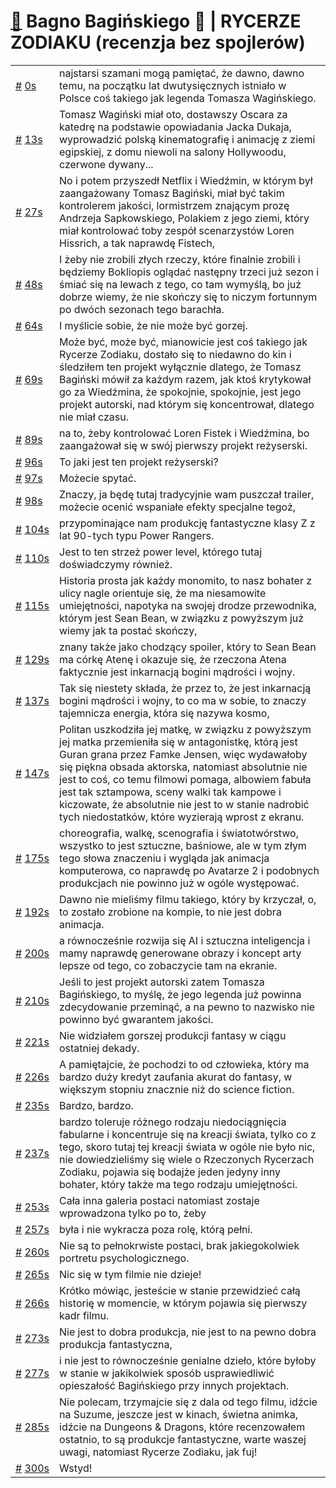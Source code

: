 # [🔗](https://www.youtube.com/watch?v=UZk1vRXZs58) Bagno Bagińskiego 🥴 | RYCERZE ZODIAKU (recenzja bez spojlerów)

<table>
    <tr id="t0">
        <td><a href="#t0">#</a>&nbsp;<a href="https://www.youtube.com/watch?v=UZk1vRXZs58&t=0">0s</a></td>
        <td>najstarsi szamani mogą pamiętać, że dawno, dawno temu, na początku lat dwutysięcznych istniało w Polsce coś takiego jak legenda Tomasza Wagińskiego.</td>
    </tr>
    <tr id="t13">
        <td><a href="#t13">#</a>&nbsp;<a href="https://www.youtube.com/watch?v=UZk1vRXZs58&t=13">13s</a></td>
        <td>Tomasz Wagiński miał oto, dostawszy Oscara za katedrę na podstawie opowiadania Jacka Dukaja, wyprowadzić polską kinematografię i animację z ziemi egipskiej, z domu niewoli na salony Hollywoodu, czerwone dywany...</td>
    </tr>
    <tr id="t27">
        <td><a href="#t27">#</a>&nbsp;<a href="https://www.youtube.com/watch?v=UZk1vRXZs58&t=27">27s</a></td>
        <td>No i potem przyszedł Netflix i Wiedźmin, w którym był zaangażowany Tomasz Bagiński, miał być takim kontrolerem jakości, lormistrzem znającym prozę Andrzeja Sapkowskiego, Polakiem z jego ziemi, który miał kontrolować toby zespół scenarzystów Loren Hissrich, a tak naprawdę Fistech,</td>
    </tr>
    <tr id="t48">
        <td><a href="#t48">#</a>&nbsp;<a href="https://www.youtube.com/watch?v=UZk1vRXZs58&t=48">48s</a></td>
        <td>I żeby nie zrobili złych rzeczy, które finalnie zrobili i będziemy Bokliopis oglądać następny trzeci już sezon i śmiać się na lewach z tego, co tam wymyślą, bo już dobrze wiemy, że nie skończy się to niczym fortunnym po dwóch sezonach tego barachła.</td>
    </tr>
    <tr id="t64">
        <td><a href="#t64">#</a>&nbsp;<a href="https://www.youtube.com/watch?v=UZk1vRXZs58&t=64">64s</a></td>
        <td>I myślicie sobie, że nie może być gorzej.</td>
    </tr>
    <tr id="t69">
        <td><a href="#t69">#</a>&nbsp;<a href="https://www.youtube.com/watch?v=UZk1vRXZs58&t=69">69s</a></td>
        <td>Może być, może być, mianowicie jest coś takiego jak Rycerze Zodiaku, dostało się to niedawno do kin i śledziłem ten projekt wyłącznie dlatego, że Tomasz Bagiński mówił za każdym razem, jak ktoś krytykował go za Wiedźmina, że spokojnie, spokojnie, jest jego projekt autorski, nad którym się koncentrował, dlatego nie miał czasu.</td>
    </tr>
    <tr id="t89">
        <td><a href="#t89">#</a>&nbsp;<a href="https://www.youtube.com/watch?v=UZk1vRXZs58&t=89">89s</a></td>
        <td>na to, żeby kontrolować Loren Fistek i Wiedźmina, bo zaangażował się w swój pierwszy projekt reżyserski.</td>
    </tr>
    <tr id="t96">
        <td><a href="#t96">#</a>&nbsp;<a href="https://www.youtube.com/watch?v=UZk1vRXZs58&t=96">96s</a></td>
        <td>To jaki jest ten projekt reżyserski?</td>
    </tr>
    <tr id="t97">
        <td><a href="#t97">#</a>&nbsp;<a href="https://www.youtube.com/watch?v=UZk1vRXZs58&t=97">97s</a></td>
        <td>Możecie spytać.</td>
    </tr>
    <tr id="t98">
        <td><a href="#t98">#</a>&nbsp;<a href="https://www.youtube.com/watch?v=UZk1vRXZs58&t=98">98s</a></td>
        <td>Znaczy, ja będę tutaj tradycyjnie wam puszczał trailer, możecie ocenić wspaniałe efekty specjalne tegoż,</td>
    </tr>
    <tr id="t104">
        <td><a href="#t104">#</a>&nbsp;<a href="https://www.youtube.com/watch?v=UZk1vRXZs58&t=104">104s</a></td>
        <td>przypominające nam produkcję fantastyczne klasy Z z lat 90-tych typu Power Rangers.</td>
    </tr>
    <tr id="t110">
        <td><a href="#t110">#</a>&nbsp;<a href="https://www.youtube.com/watch?v=UZk1vRXZs58&t=110">110s</a></td>
        <td>Jest to ten strzeż power level, którego tutaj doświadczymy również.</td>
    </tr>
    <tr id="t115">
        <td><a href="#t115">#</a>&nbsp;<a href="https://www.youtube.com/watch?v=UZk1vRXZs58&t=115">115s</a></td>
        <td>Historia prosta jak każdy monomito, to nasz bohater z ulicy nagle orientuje się, że ma niesamowite umiejętności, napotyka na swojej drodze przewodnika, którym jest Sean Bean, w związku z powyższym już wiemy jak ta postać skończy,</td>
    </tr>
    <tr id="t129">
        <td><a href="#t129">#</a>&nbsp;<a href="https://www.youtube.com/watch?v=UZk1vRXZs58&t=129">129s</a></td>
        <td>znany także jako chodzący spoiler, który to Sean Bean ma córkę Atenę i okazuje się, że rzeczona Atena faktycznie jest inkarnacją bogini mądrości i wojny.</td>
    </tr>
    <tr id="t137">
        <td><a href="#t137">#</a>&nbsp;<a href="https://www.youtube.com/watch?v=UZk1vRXZs58&t=137">137s</a></td>
        <td>Tak się niestety składa, że przez to, że jest inkarnacją bogini mądrości i wojny, to co ma w sobie, to znaczy tajemnicza energia, która się nazywa kosmo,</td>
    </tr>
    <tr id="t147">
        <td><a href="#t147">#</a>&nbsp;<a href="https://www.youtube.com/watch?v=UZk1vRXZs58&t=147">147s</a></td>
        <td>Politan uszkodziła jej matkę, w związku z powyższym jej matka przemieniła się w antagonistkę, którą jest Guran grana przez Famke Jensen, więc wydawałoby się piękna obsada aktorska, natomiast absolutnie nie jest to coś, co temu filmowi pomaga, albowiem fabuła jest tak sztampowa, sceny walki tak kampowe i kiczowate, że absolutnie nie jest to w stanie nadrobić tych niedostatków, które wyzierają wprost z ekranu.</td>
    </tr>
    <tr id="t175">
        <td><a href="#t175">#</a>&nbsp;<a href="https://www.youtube.com/watch?v=UZk1vRXZs58&t=175">175s</a></td>
        <td>choreografia, walkę, scenografia i światotwórstwo, wszystko to jest sztuczne, baśniowe, ale w tym złym tego słowa znaczeniu i wygląda jak animacja komputerowa, co naprawdę po Avatarze 2 i podobnych produkcjach nie powinno już w ogóle występować.</td>
    </tr>
    <tr id="t192">
        <td><a href="#t192">#</a>&nbsp;<a href="https://www.youtube.com/watch?v=UZk1vRXZs58&t=192">192s</a></td>
        <td>Dawno nie mieliśmy filmu takiego, który by krzyczał, o, to zostało zrobione na kompie, to nie jest dobra animacja.</td>
    </tr>
    <tr id="t200">
        <td><a href="#t200">#</a>&nbsp;<a href="https://www.youtube.com/watch?v=UZk1vRXZs58&t=200">200s</a></td>
        <td>a równocześnie rozwija się AI i sztuczna inteligencja i mamy naprawdę generowane obrazy i koncept arty lepsze od tego, co zobaczycie tam na ekranie.</td>
    </tr>
    <tr id="t210">
        <td><a href="#t210">#</a>&nbsp;<a href="https://www.youtube.com/watch?v=UZk1vRXZs58&t=210">210s</a></td>
        <td>Jeśli to jest projekt autorski zatem Tomasza Bagińskiego, to myślę, że jego legenda już powinna zdecydowanie przeminąć, a na pewno to nazwisko nie powinno być gwarantem jakości.</td>
    </tr>
    <tr id="t221">
        <td><a href="#t221">#</a>&nbsp;<a href="https://www.youtube.com/watch?v=UZk1vRXZs58&t=221">221s</a></td>
        <td>Nie widziałem gorszej produkcji fantasy w ciągu ostatniej dekady.</td>
    </tr>
    <tr id="t226">
        <td><a href="#t226">#</a>&nbsp;<a href="https://www.youtube.com/watch?v=UZk1vRXZs58&t=226">226s</a></td>
        <td>A pamiętajcie, że pochodzi to od człowieka, który ma bardzo duży kredyt zaufania akurat do fantasy, w większym stopniu znacznie niż do science fiction.</td>
    </tr>
    <tr id="t235">
        <td><a href="#t235">#</a>&nbsp;<a href="https://www.youtube.com/watch?v=UZk1vRXZs58&t=235">235s</a></td>
        <td>Bardzo, bardzo.</td>
    </tr>
    <tr id="t237">
        <td><a href="#t237">#</a>&nbsp;<a href="https://www.youtube.com/watch?v=UZk1vRXZs58&t=237">237s</a></td>
        <td>bardzo toleruje różnego rodzaju niedociągnięcia fabularne i koncentruje się na kreacji świata, tylko co z tego, skoro tutaj tej kreacji świata w ogóle nie było nic, nie dowiedzieliśmy się wiele o Rzeczonych Rycerzach Zodiaku, pojawia się bodajże jeden jedyny inny bohater, który także ma tego rodzaju umiejętności.</td>
    </tr>
    <tr id="t253">
        <td><a href="#t253">#</a>&nbsp;<a href="https://www.youtube.com/watch?v=UZk1vRXZs58&t=253">253s</a></td>
        <td>Cała inna galeria postaci natomiast zostaje wprowadzona tylko po to, żeby</td>
    </tr>
    <tr id="t257">
        <td><a href="#t257">#</a>&nbsp;<a href="https://www.youtube.com/watch?v=UZk1vRXZs58&t=257">257s</a></td>
        <td>była i nie wykracza poza rolę, którą pełni.</td>
    </tr>
    <tr id="t260">
        <td><a href="#t260">#</a>&nbsp;<a href="https://www.youtube.com/watch?v=UZk1vRXZs58&t=260">260s</a></td>
        <td>Nie są to pełnokrwiste postaci, brak jakiegokolwiek portretu psychologicznego.</td>
    </tr>
    <tr id="t265">
        <td><a href="#t265">#</a>&nbsp;<a href="https://www.youtube.com/watch?v=UZk1vRXZs58&t=265">265s</a></td>
        <td>Nic się w tym filmie nie dzieje!</td>
    </tr>
    <tr id="t266">
        <td><a href="#t266">#</a>&nbsp;<a href="https://www.youtube.com/watch?v=UZk1vRXZs58&t=266">266s</a></td>
        <td>Krótko mówiąc, jesteście w stanie przewidzieć całą historię w momencie, w którym pojawia się pierwszy kadr filmu.</td>
    </tr>
    <tr id="t273">
        <td><a href="#t273">#</a>&nbsp;<a href="https://www.youtube.com/watch?v=UZk1vRXZs58&t=273">273s</a></td>
        <td>Nie jest to dobra produkcja, nie jest to na pewno dobra produkcja fantastyczna,</td>
    </tr>
    <tr id="t277">
        <td><a href="#t277">#</a>&nbsp;<a href="https://www.youtube.com/watch?v=UZk1vRXZs58&t=277">277s</a></td>
        <td>i nie jest to równocześnie genialne dzieło, które byłoby w stanie w jakikolwiek sposób usprawiedliwić opieszałość Bagińskiego przy innych projektach.</td>
    </tr>
    <tr id="t285">
        <td><a href="#t285">#</a>&nbsp;<a href="https://www.youtube.com/watch?v=UZk1vRXZs58&t=285">285s</a></td>
        <td>Nie polecam, trzymajcie się z dala od tego filmu, idźcie na Suzume, jeszcze jest w kinach, świetna animka, idźcie na Dungeons & Dragons, które recenzowałem ostatnio, to są produkcje fantastyczne, warte waszej uwagi, natomiast Rycerze Zodiaku, jak fuj!</td>
    </tr>
    <tr id="t300">
        <td><a href="#t300">#</a>&nbsp;<a href="https://www.youtube.com/watch?v=UZk1vRXZs58&t=300">300s</a></td>
        <td>Wstyd!</td>
    </tr>
</table>